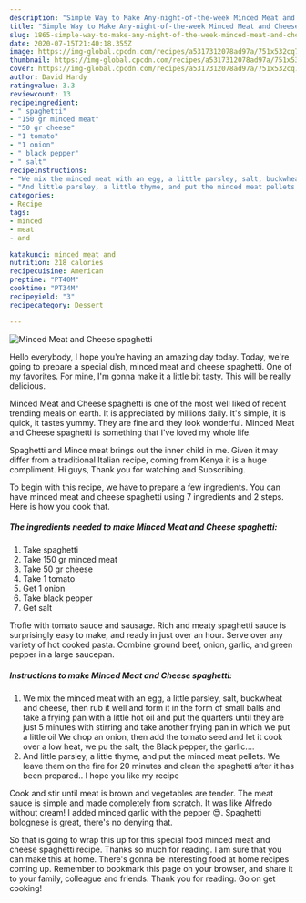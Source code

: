 ```yaml
---
description: "Simple Way to Make Any-night-of-the-week Minced Meat and Cheese spaghetti"
title: "Simple Way to Make Any-night-of-the-week Minced Meat and Cheese spaghetti"
slug: 1865-simple-way-to-make-any-night-of-the-week-minced-meat-and-cheese-spaghetti
date: 2020-07-15T21:40:18.355Z
image: https://img-global.cpcdn.com/recipes/a5317312078ad97a/751x532cq70/minced-meat-and-cheese-spaghetti-recipe-main-photo.jpg
thumbnail: https://img-global.cpcdn.com/recipes/a5317312078ad97a/751x532cq70/minced-meat-and-cheese-spaghetti-recipe-main-photo.jpg
cover: https://img-global.cpcdn.com/recipes/a5317312078ad97a/751x532cq70/minced-meat-and-cheese-spaghetti-recipe-main-photo.jpg
author: David Hardy
ratingvalue: 3.3
reviewcount: 13
recipeingredient:
- " spaghetti"
- "150 gr minced meat"
- "50 gr cheese"
- "1 tomato"
- "1 onion"
- " black pepper"
- " salt"
recipeinstructions:
- "We mix the minced meat with an egg, a little parsley, salt, buckwheat and cheese, then rub it well and form it in the form of small balls and take a frying pan with a little hot oil and put the quarters until they are just 5 minutes with stirring and take another frying pan in which we put a little oil We chop an onion, then add the tomato seed and let it cook over a low heat, we pu the salt, the Black pepper, the garlic...."
- "And little parsley, a little thyme, and put the minced meat pellets. We leave them on the fire for 20 minutes and clean the spaghetti after it has been prepared.. I hope you like my recipe"
categories:
- Recipe
tags:
- minced
- meat
- and

katakunci: minced meat and 
nutrition: 218 calories
recipecuisine: American
preptime: "PT40M"
cooktime: "PT34M"
recipeyield: "3"
recipecategory: Dessert

---
```



![Minced Meat and Cheese spaghetti](https://img-global.cpcdn.com/recipes/a5317312078ad97a/751x532cq70/minced-meat-and-cheese-spaghetti-recipe-main-photo.jpg)

Hello everybody, I hope you're having an amazing day today. Today, we're going to prepare a special dish, minced meat and cheese spaghetti. One of my favorites. For mine, I'm gonna make it a little bit tasty. This will be really delicious.

Minced Meat and Cheese spaghetti is one of the most well liked of recent trending meals on earth. It is appreciated by millions daily. It's simple, it is quick, it tastes yummy. They are fine and they look wonderful. Minced Meat and Cheese spaghetti is something that I've loved my whole life.

Spaghetti and Mince meat brings out the inner child in me. Given it may differ from a traditional Italian recipe, coming from Kenya it is a huge compliment. Hi guys, Thank you for watching and Subscribing.


To begin with this recipe, we have to prepare a few ingredients. You can have minced meat and cheese spaghetti using 7 ingredients and 2 steps. Here is how you cook that.

<!--inarticleads1-->

##### The ingredients needed to make Minced Meat and Cheese spaghetti:

1. Take  spaghetti
1. Take 150 gr minced meat
1. Take 50 gr cheese
1. Take 1 tomato
1. Get 1 onion
1. Take  black pepper
1. Get  salt


Trofie with tomato sauce and sausage. Rich and meaty spaghetti sauce is surprisingly easy to make, and ready in just over an hour. Serve over any variety of hot cooked pasta. Combine ground beef, onion, garlic, and green pepper in a large saucepan. 

<!--inarticleads2-->

##### Instructions to make Minced Meat and Cheese spaghetti:

1. We mix the minced meat with an egg, a little parsley, salt, buckwheat and cheese, then rub it well and form it in the form of small balls and take a frying pan with a little hot oil and put the quarters until they are just 5 minutes with stirring and take another frying pan in which we put a little oil We chop an onion, then add the tomato seed and let it cook over a low heat, we pu the salt, the Black pepper, the garlic....
1. And little parsley, a little thyme, and put the minced meat pellets. We leave them on the fire for 20 minutes and clean the spaghetti after it has been prepared.. I hope you like my recipe


Cook and stir until meat is brown and vegetables are tender. The meat sauce is simple and made completely from scratch. It was like Alfredo without cream! I added minced garlic with the pepper 😍. Spaghetti bolognese is great, there&#39;s no denying that. 

So that is going to wrap this up for this special food minced meat and cheese spaghetti recipe. Thanks so much for reading. I am sure that you can make this at home. There's gonna be interesting food at home recipes coming up. Remember to bookmark this page on your browser, and share it to your family, colleague and friends. Thank you for reading. Go on get cooking!
